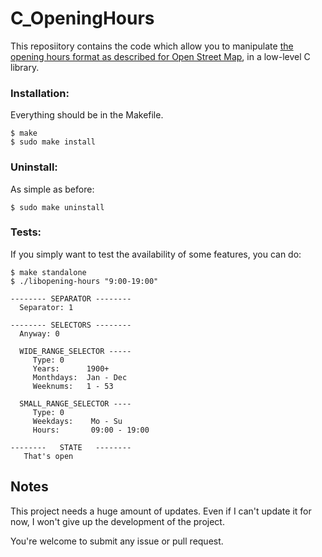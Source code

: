 # C_OpeningHours

This reposiitory contains the code which allow you to manipulate [the opening hours format as described for Open Street Map](https://wiki.openstreetmap.org/wiki/Key:opening_hours), in a low-level C library.

### Installation:

Everything should be in the Makefile.

```
$ make
$ sudo make install
```


### Uninstall:

As simple as before:

```
$ sudo make uninstall
```

### Tests:

If you simply want to test the availability of some features, you can do:

```
$ make standalone
$ ./libopening-hours "9:00-19:00"

-------- SEPARATOR --------
  Separator: 1

-------- SELECTORS --------
  Anyway: 0

  WIDE_RANGE_SELECTOR -----
     Type: 0
     Years:      1900+
     Monthdays:  Jan - Dec
     Weeknums:   1 - 53

  SMALL_RANGE_SELECTOR ----
     Type: 0
     Weekdays:    Mo - Su
     Hours:       09:00 - 19:00

--------   STATE   --------
   That's open
```

## Notes

This project needs a huge amount of updates. Even if I can't update it for now, I won't give up the development of the project.

You're welcome to submit any issue or pull request.
